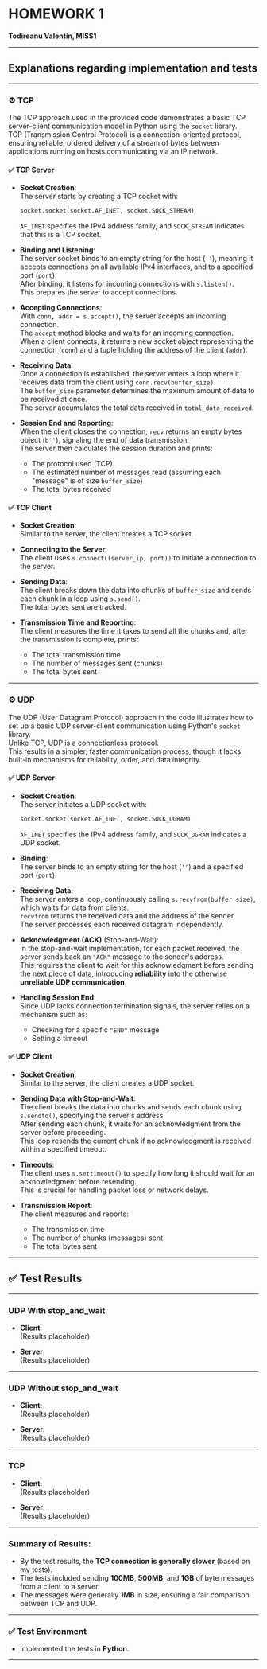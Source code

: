 # HOMEWORK 1  
**Todireanu Valentin, MISS1**

---

## Explanations regarding implementation and tests

---

### ⚙️ TCP

The TCP approach used in the provided code demonstrates a basic TCP server-client communication model in Python using the `socket` library.  
TCP (Transmission Control Protocol) is a connection-oriented protocol, ensuring reliable, ordered delivery of a stream of bytes between applications running on hosts communicating via an IP network.

#### ✅ TCP Server
- **Socket Creation**:  
  The server starts by creating a TCP socket with:
  ```python
  socket.socket(socket.AF_INET, socket.SOCK_STREAM)
  ```  
  `AF_INET` specifies the IPv4 address family, and `SOCK_STREAM` indicates that this is a TCP socket.

- **Binding and Listening**:  
  The server socket binds to an empty string for the host (`''`), meaning it accepts connections on all available IPv4 interfaces, and to a specified port (`port`).  
  After binding, it listens for incoming connections with `s.listen()`.  
  This prepares the server to accept connections.

- **Accepting Connections**:  
  With `conn, addr = s.accept()`, the server accepts an incoming connection.  
  The `accept` method blocks and waits for an incoming connection.  
  When a client connects, it returns a new socket object representing the connection (`conn`) and a tuple holding the address of the client (`addr`).

- **Receiving Data**:  
  Once a connection is established, the server enters a loop where it receives data from the client using `conn.recv(buffer_size)`.  
  The `buffer_size` parameter determines the maximum amount of data to be received at once.  
  The server accumulates the total data received in `total_data_received`.

- **Session End and Reporting**:  
  When the client closes the connection, `recv` returns an empty bytes object (`b''`), signaling the end of data transmission.  
  The server then calculates the session duration and prints:
  - The protocol used (TCP)
  - The estimated number of messages read (assuming each "message" is of size `buffer_size`)
  - The total bytes received

#### ✅ TCP Client
- **Socket Creation**:  
  Similar to the server, the client creates a TCP socket.

- **Connecting to the Server**:  
  The client uses `s.connect((server_ip, port))` to initiate a connection to the server.

- **Sending Data**:  
  The client breaks down the data into chunks of `buffer_size` and sends each chunk in a loop using `s.send()`.  
  The total bytes sent are tracked.

- **Transmission Time and Reporting**:  
  The client measures the time it takes to send all the chunks and, after the transmission is complete, prints:
  - The total transmission time
  - The number of messages sent (chunks)
  - The total bytes sent

---

### ⚙️ UDP

The UDP (User Datagram Protocol) approach in the code illustrates how to set up a basic UDP server-client communication using Python's `socket` library.  
Unlike TCP, UDP is a connectionless protocol.  
This results in a simpler, faster communication process, though it lacks built-in mechanisms for reliability, order, and data integrity.

#### ✅ UDP Server
- **Socket Creation**:  
  The server initiates a UDP socket with:
  ```python
  socket.socket(socket.AF_INET, socket.SOCK_DGRAM)
  ```  
  `AF_INET` specifies the IPv4 address family, and `SOCK_DGRAM` indicates a UDP socket.

- **Binding**:  
  The server binds to an empty string for the host (`''`) and a specified port (`port`).

- **Receiving Data**:  
  The server enters a loop, continuously calling `s.recvfrom(buffer_size)`, which waits for data from clients.  
  `recvfrom` returns the received data and the address of the sender.  
  The server processes each received datagram independently.

- **Acknowledgment (ACK)** (Stop-and-Wait):  
  In the stop-and-wait implementation, for each packet received, the server sends back an `"ACK"` message to the sender's address.  
  This requires the client to wait for this acknowledgment before sending the next piece of data, introducing **reliability** into the otherwise **unreliable UDP communication**.

- **Handling Session End**:  
  Since UDP lacks connection termination signals, the server relies on a mechanism such as:
  - Checking for a specific `"END"` message
  - Setting a timeout

#### ✅ UDP Client
- **Socket Creation**:  
  Similar to the server, the client creates a UDP socket.

- **Sending Data with Stop-and-Wait**:  
  The client breaks the data into chunks and sends each chunk using `s.sendto()`, specifying the server's address.  
  After sending each chunk, it waits for an acknowledgment from the server before proceeding.  
  This loop resends the current chunk if no acknowledgment is received within a specified timeout.

- **Timeouts**:  
  The client uses `s.settimeout()` to specify how long it should wait for an acknowledgment before resending.  
  This is crucial for handling packet loss or network delays.

- **Transmission Report**:  
  The client measures and reports:
  - The transmission time
  - The number of chunks (messages) sent
  - The total bytes sent

---

## ✅ Test Results

---

### UDP With stop_and_wait
- **Client**:  
  (Results placeholder)

- **Server**:  
  (Results placeholder)

---

### UDP Without stop_and_wait
- **Client**:  
  (Results placeholder)

- **Server**:  
  (Results placeholder)

---

### TCP
- **Client**:  
  (Results placeholder)

- **Server**:  
  (Results placeholder)

---

### Summary of Results:
- By the test results, the **TCP connection is generally slower** (based on my tests).  
- The tests included sending **100MB**, **500MB**, and **1GB** of byte messages from a client to a server.  
- The messages were generally **1MB** in size, ensuring a fair comparison between TCP and UDP.

---

### ✅ Test Environment
- Implemented the tests in **Python**.  
---
